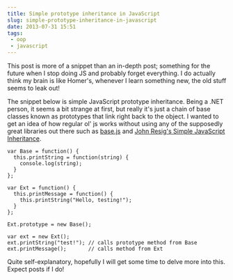 ---title: Simple prototype inheritance in JavaScriptslug: simple-prototype-inheritance-in-javascriptdate: 2013-07-31 15:51tags:  - oop - javascript---This post is more of a snippet than an in-depth post; something for the future when I stop doing JS and probably forget everything. I do actually think my brain is like Homer's, whenever I learn something new, the old stuff seems to leak out!

The snippet below is simple JavaScript prototype inheritance. Being a .NET person, it seems a bit strange at first, but really it's just a chain of base classes known as prototypes that link right back to the object. I wanted to get an idea of how regular ol' js works without using any of the supposedly great libraries out there such as [base.js](https://code.google.com/p/base2/) and [John Resig's Simple JavaScript Inheritance](http://ejohn.org/blog/simple-javascript-inheritance/).

    var Base = function() {  
      this.printString = function(string) {
        console.log(string);
      }
    };

    var Ext = function() {
      this.printMessage = function() {
        this.printString("Hello, testing!");
      }
    };

    Ext.prototype = new Base();

    var ext = new Ext();
    ext.printString("test!"); // calls prototype method from Base
    ext.printMessage();       // calls method from Ext

Quite self-explanatory, hopefully I will get some time to delve more into this. Expect posts if I do!